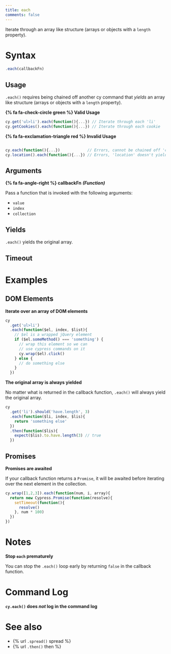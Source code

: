 ```yaml
---
title: each
comments: false
---
```


Iterate through an array like structure (arrays or objects with a `length` property).

# Syntax

```javascript
.each(callbackFn)
```

## Usage

`.each()` requires being chained off another cy command that *yields* an array like structure (arrays or objects with a `length` property).

**{% fa fa-check-circle green %} Valid Usage**

```javascript
cy.get('ul>li').each(function(){...}) // Iterate through each 'li'
cy.getCookies().each(function(){...}) // Iterate through each cookie
```

**{% fa fa-exclamation-triangle red %} Invalid Usage**

```javascript

cy.each(function(){...})            // Errors, cannot be chained off 'cy'
cy.location().each(function(){...}) // Errors, 'location' doesn't yield an array
```

## Arguments

**{% fa fa-angle-right %} callbackFn** ***(Function)***

Pass a function that is invoked with the following arguments:

- `value`
- `index`
- `collection`

## Yields

`.each()` yields the original array.

## Timeout

# Examples

## DOM Elements

**Iterate over an array of DOM elements**

```javascript
cy
  .get('ul>li')
  .each(function($el, index, $list){
    // $el is a wrapped jQuery element
    if ($el.someMethod() === 'something') {
      // wrap this element so we can
      // use cypress commands on it
      cy.wrap($el).click()
    } else {
      // do something else
    }
  })
```

**The original array is always yielded**

No matter what is returned in the callback function, `.each()` will always yield the original array.

```javascript
cy
  .get('li').should('have.length', 3)
  .each(function($li, index, $lis){
    return 'something else'
  })
  .then(function($lis){
    expect($lis).to.have.length(3) // true
  })
```

## Promises

**Promises are awaited**

If your callback function returns a `Promise`, it will be awaited before iterating over the next element in the collection.

```javascript
cy.wrap([1,2,3]).each(function(num, i, array){
  return new Cypress.Promise(function(resolve){
    setTimeout(function(){
      resolve()
    }, num * 100)
  })
})
```

# Notes

**Stop `each` prematurely**

You can stop the `.each()` loop early by returning `false` in the callback function.

# Command Log

**`cy.each()` does *not* log in the command log**

# See also

- {% url `.spread()` spread %}
- {% url `.then()` then %}
